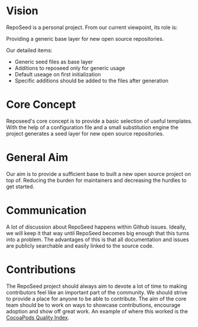 # Vision

RepoSeed is a personal project. From our current viewpoint, its role is:

Providing a generic base layer for new open source repositories.


Our detailed items:
* Generic seed files as base layer
* Additions to reposeed only for generic usage
* Default useage on first initialization
* Specific additions should be added to the files after generation



# Core Concept

Reposeed&#39;s core concept is to provide a basic selection of useful templates. With the help of a configuration file and a small substitution engine the project generates a seed layer for new open source repositories.




# General Aim

Our aim is to provide a sufficient base to built a new open source project on top of. Reducing the burden for maintainers and decreasing the hurdles to get started.



# Communication
A lot of discussion about RepoSeed happens within Github issues. Ideally, we will keep it that way until RepoSeed becomes big enough that this turns into a problem. The advantages of this is that all documentation and issues are publicly searchable and easily linked to the source code.

# Contributions
The RepoSeed project should always aim to devote a lot of time to making contributors feel like an important part of the community. We should strive to provide a place for anyone to be able to contribute. The aim of the core team should be to work on ways to showcase contributions, encourage adoption and show off great work. An example of where this worked is the [CocoaPods Quality Index](http://blog.cocoapods.org/CocoaPods.org-Two-point-Five/).
